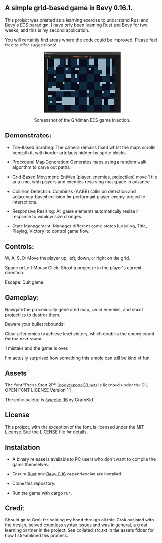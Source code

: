 ## A simple grid-based game in Bevy 0.16.1.

This project was created as a learning exercise to understand Rust and Bevy's ECS paradigm. I have only been learning Rust and Bevy for two weeks, and this is my second application.

You will certainly find areas where the code could be improved. Please feel free to offer suggestions!

<div align="center">
  <img src="assets/textures/screenshot.png" alt="Screenshot of Gridman ECS" width="50%"/>
  <p>Screenshot of the Gridman ECS game in action.</p>
</div>

## Demonstrates:

- Tile-Based Scrolling: The camera remains fixed whilst the maps scrolls beneath it, with border artefacts hidden by sprite blocks.

- Procedural Map Generation: Generates maps using a random walk algorithm to carve out paths.

- Grid-Based Movement: Entities (player, enemies, projectiles) move 1 tile at a time, with players and enemies reserving that space in advance.

- Collision Detection: Combines (AABB) collision detection and adjacency-based collision for performant player-enemy-projectile interactions.

- Responsive Resizing: All game elements automatically resize in response to window size changes.

- State Management: Manages different game states (Loading, Title, Playing, Victory) to control game flow.

## Controls:

W, A, S, D: Move the player up, left, down, or right on the grid.

Space or Left Mouse Click: Shoot a projectile in the player's current direction.

Escape: Quit game.

## Gameplay:

Navigate the procedurally generated map, avoid enemies, and shoot projectiles to destroy them.

Beware your bullet rebounds!

Clear all enemies to achieve level victory, which doubles the enemy count for the next round.

1 mistake and the game is over.

I'm actually surprised how something this simple can still be kind of fun.

## Assets

The font "Press Start 2P" (cody@zone38.net) is licensed under the SIL OPEN FONT LICENSE Version 1.1

The color palette is [Sweetie-16](https://lospec.com/palette-list/sweetie-16) by GrafxKid.

## License

This project, with the exception of the font, is licensed under the MIT License. See the LICENSE file for details.

## Installation

- A binary release is available to PC users who don't want to compile the game themselves.

- Ensure [Rust](https://www.rust-lang.org/learn/get-started) and [Bevy 0.16](https://bevy.org/learn/quick-start/getting-started) dependencies are installed.
- Clone this repository.
- Run the game with cargo run.

## Credit

Should go to Grok for holding my hand through all this. Grok assisted with the design, solved countless syntax issues and was in general, a great learning partner in the project. See collated_src.txt in the assets folder for how I streamlined this process.
